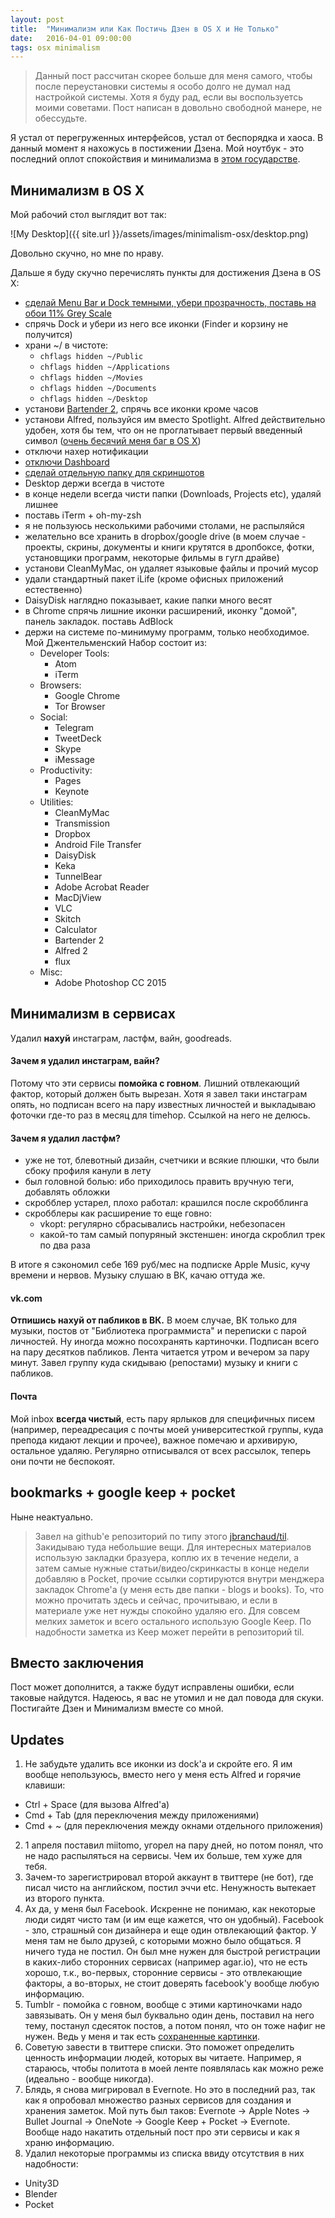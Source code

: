 ```yaml
---
layout: post
title:  "Минимализм или Как Постичь Дзен в OS X и Не Только"
date:   2016-04-01 09:00:00
tags: osx minimalism
---
```

>Данный пост рассчитан скорее больше для меня самого, чтобы после переустановки системы я особо долго не думал над настройкой системы. Хотя я буду рад, если вы воспользуетсь моими советами. Пост написан в довольно свободной манере, не обессудьте.

Я устал от перегруженных интерфейсов, устал от беспорядка и хаоса. В данный момент я нахожусь в постижении Дзена. Мой ноутбук - это последний оплот спокойствия и минимализма в [этом государстве](https://ru.wikipedia.org/wiki/%D0%A0%D0%BE%D1%81%D1%81%D0%B8%D1%8F).

## Минимализм в OS X

Мой рабочий стол выглядит вот так:

![My Desktop]({{ site.url }}/assets/images/minimalism-osx/desktop.png)

Довольно скучно, но мне по нраву.

Дальше я буду скучно перечислять пункты для достижения Дзена в OS X:

- [cделай Menu Bar и Dock темными, убери прозрачность, поставь на обои 11% Grey Scale](https://www.reddit.com/r/osx/comments/2jpzoc/yosemite_tip_dark_mode_reduced_transparency_11/)
- спрячь Dock и убери из него все иконки (Finder и корзину не получится)
- храни ~/ в чистоте:
    - ```chflags hidden ~/Public```
    - ```chflags hidden ~/Applications```
    - ```chflags hidden ~/Movies```
    - ```chflags hidden ~/Documents```
    - ```chflags hidden ~/Desktop```
- установи [Bartender 2](https://www.macbartender.com/), спрячь все иконки кроме часов
- установи Alfred, пользуйся им вместо Spotlight. Alfred действительно удобен, хотя бы тем, что он не проглатывает первый введенный символ ([очень бесячий меня баг в OS X](http://apple.stackexchange.com/questions/226242/spotlight-overrides-first-character))
- отключи нахер нотификации
- [отключи Dashboard](http://www.tekrevue.com/tip/disable-dashboard-os-x/)
- [сделай отдельную папку для скриншотов](http://osxdaily.com/2011/01/26/change-the-screenshot-save-file-location-in-mac-os-x/)
- Desktop держи всегда в чистоте
- в конце недели всегда чисти папки (Downloads, Projects etc), удаляй лишнее
- поставь iTerm + oh-my-zsh
- я не пользуюсь несколькими рабочими столами, не распыляйся
- желательно все хранить в dropbox/google drive (в моем случае - проекты, скрины, документы и книги крутятся в дропбоксе, фотки, установщики программ, некоторые фильмы в гугл драйве)
- установи CleanMyMac, он удаляет языковые файлы и прочий мусор
- удали стандартный пакет iLife (кроме офисных приложений естественно)
- DaisyDisk наглядно показывает, какие папки много весят
- в Chrome спрячь лишние иконки расширений, иконку "домой", панель закладок. поставь AdBlock
- держи на системе по-минимуму программ, только необходимое. Мой Джентельменский Набор состоит из:
    - Developer Tools:
        - Atom
        - iTerm
    - Browsers:
        - Google Chrome
        - Tor Browser
    - Social:
        - Telegram
        - TweetDeck
        - Skype
        - iMessage
    - Productivity:
        - Pages
        - Keynote
    - Utilities:
        - CleanMyMac
        - Transmission
        - Dropbox
        - Android File Transfer
        - DaisyDisk
        - Keka
        - TunnelBear
        - Adobe Acrobat Reader
        - MacDjView
        - VLC
        - Skitch
        - Calculator
        - Bartender 2
        - Alfred 2
        - flux
    - Misc:
        - Adobe Photoshop CC 2015

## Минимализм в сервисах

Удалил **нахуй** инстаграм, ластфм, вайн, goodreads.

#### Зачем я удалил инстаграм, вайн?

Потому что эти сервисы **помойка с говном**. Лишний отвлекающий фактор, который должен быть вырезан. Хотя я завел таки инстаграм опять, но подписан всего на пару известных личностей и выкладываю фоточки где-то раз в месяц для timehop. Ссылкой на него не делюсь.

#### Зачем я удалил ластфм?

- уже не тот, блевотный дизайн, счетчики и всякие плюшки, что были сбоку профиля канули в лету
- был головной болью: ибо приходилось править вручную теги, добавлять обложки
- скробблер устарел, плохо работал: крашился после скробблинга
- скробблеры как расширение то еще говно:
    - vkopt: регулярно сбрасывались настройки, небезопасен
    - какой-то там самый попуряный экстеншен: иногда скроблил трек по два раза

В итоге я сэкономил себе 169 руб/мес на подписке Apple Music, кучу времени и нервов. Музыку слушаю в ВК, качаю оттуда же.

#### vk.com

**Отпишись нахуй от пабликов в ВК.** В моем случае, ВК только для музыки, постов от "Библиотека программиста" и переписки с парой личностей. Ну иногда можно посохранять картиночки. Подписан всего на пару десятков пабликов. Лента читается утром и вечером за пару минут. Завел группу куда скидываю (репостами) музыку и книги с пабликов.

#### Почта

Мой inbox **всегда чистый**, есть пару ярлыков для специфичных писем (например, переадресация с почты моей университесткой группы, куда препода кидают лекции и прочее), важное помечаю и архивирую, остальное удаляю. Регулярно отписывался от всех рассылок, теперь они почти не беспокоят.

## bookmarks + google keep + pocket

Ныне неактуально.

>Завел на github'е репозиторий по типу этого [jbranchaud/til](https://github.com/jbranchaud/til). Закидываю туда небольшие вещи. Для интересных материалов использую закладки бразуера, коплю их в течение недели, а затем самые нужные статьи/видео/скринкасты в конце недели добавляю в Pocket, прочие ссылки сортируются внутри менджера закладок Chrome'а (у меня есть две папки - blogs и books). То, что можно прочитать здесь и сейчас, прочитываю, и если в материале уже нет нужды спокойно удаляю его. Для совсем мелких заметок и всего остального использую Google Keep. По надобности заметка из Keep может перейти в репозиторий til.

## Вместо заключения

Пост может дополнится, а также будут исправлены ошибки, если таковые найдутся. Надеюсь, я вас не утомил и не дал повода для скуки. Постигайте Дзен и Минимализм вместе со мной.

## Updates

1. Не забудьте удалить все иконки из dock'а и скройте его. Я им вообще непользуюсь, вместо него у меня есть Alfred и горячие клавиши:
  - Ctrl + Space (для вызова Alfred'а)
  - Cmd + Tab (для переключения между приложениями)
  - Cmd + ~ (для переключения между окнами отдельного приложения)
2. 1 апреля поставил miitomo, угорел на пару дней, но потом понял, что не надо распыляться на сервисы. Чем их больше, тем хуже для тебя.
3. Зачем-то зарегистрировал второй аккаунт в твиттере (не бот), где писал чисто на английском, постил эччи etc. Ненужность вытекает из второго пункта.
4. Ах да, у меня был Facebook. Искренне не понимаю, как некоторые люди сидят чисто там (и им еще кажется, что он удобный). Facebook - зло, страшный сон дизайнера и еще один отвлекающий фактор. У меня там не было друзей, с которыми можно было общаться. Я ничего туда не постил. Он был мне нужен для быстрой регистрации в каких-либо сторонних сервисах (например agar.io), что не есть хорошо, т.к., во-первых, сторонние сервисы - это отвлекающие факторы, а во-вторых, не стоит доверять facebook'у вообще любую информацию.
5. Tumblr - помойка с говном, вообще с этими картиночками надо завязывать. Он у меня был буквально один день, поставил на него тему, постанул сдесяток постов, а потом понял, что он тоже нафиг не нужен. Ведь у меня и так есть [сохраненные картинки](https://vk.com/album14332293_000).
6. Советую завести в твиттере списки. Это поможет определить ценность информации людей, которых вы читаете. Например, я стараюсь, чтобы политота в моей ленте появлялась как можно реже (идеально - вообще никогда).
7. Блядь, я снова мигрировал в Evernote. Но это в последний раз, так как я опробовал множество разных сервисов для создания и хранения заметок. Мой путь был таков: Evernote -> Apple Notes -> Bullet Journal -> OneNote -> Google Keep + Pocket -> Evernote. Вообще надо накатить отдельный пост про эти сервисы и как я храню информацию.
8. Удалил некоторые программы из списка ввиду отсутствия в них надобности:
  - Unity3D
  - Blender
  - Pocket
